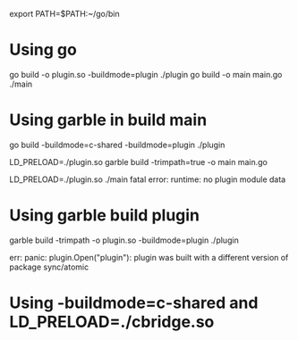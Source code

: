 export PATH=$PATH:~/go/bin

# Using go
go build -o plugin.so -buildmode=plugin ./plugin
go build -o main main.go
./main


# Using garble in build main 
go build -buildmode=c-shared -buildmode=plugin ./plugin





LD_PRELOAD=./plugin.so garble build -trimpath=true -o main main.go


LD_PRELOAD=./plugin.so ./main
fatal error: runtime: no plugin module data



# Using garble build plugin 
garble build  -trimpath -o plugin.so  -buildmode=plugin ./plugin

err: 
panic: plugin.Open("plugin"): plugin was built with a different version of package sync/atomic

# Using -buildmode=c-shared and LD_PRELOAD=./cbridge.so